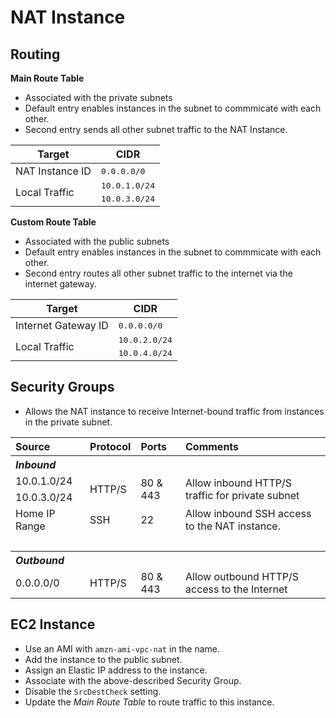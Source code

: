 # NAT Instance

## Routing

**Main Route Table**

* Associated with the private subnets
* Default entry enables instances in the subnet to commmicate with each other.
* Second entry sends all other subnet traffic to the NAT Instance.

<table>
  <thead>
    <tr>
      <th>Target</th>
      <th>CIDR</th>
    </tr>
  </thead>
  <tbody>
    <tr>
      <td>NAT Instance ID</td>
      <td><tt>0.0.0.0/0</tt></td>
    </tr>
    <tr>
      <td rowspan="2">Local Traffic</td>
      <td><tt>10.0.1.0/24</tt></td>
    </tr>
    <tr>
      <td><tt>10.0.3.0/24</tt></td>
    </tr>
  </tbody>
</table>

**Custom Route Table**

* Associated with the public subnets
* Default entry enables instances in the subnet to commmicate with each other.
* Second entry routes all other subnet traffic to the internet via the internet gateway.

<table>
  <thead>
    <tr>
      <th>Target</th>
      <th>CIDR</th>
    </tr>
  </thead>
  <tbody>
    <tr>
      <td>Internet Gateway ID</td>
      <td><tt>0.0.0.0/0</tt></td>
    </tr>
    <tr>
      <td rowspan="2">Local Traffic</td>
      <td><tt>10.0.2.0/24</tt></td>
    </tr>
    <tr>
      <td><tt>10.0.4.0/24</tt></td>
    </tr>
  </tbody>
</table>

## Security Groups

* Allows the NAT instance to receive Internet-bound traffic from instances in the private subnet.

<table>
  <tr>
    <th align="left">Source</th>
    <th align="left">Protocol</th>
    <th align="left">Ports</th>
    <th align="left">Comments</th>
  </tr>
  <tr>
    <th colspan="4" align="left"><i>Inbound</i></th>
  </tr>
  <tr>
    <td>10.0.1.0/24</td>
    <td rowspan="2">HTTP/S</td>
    <td rowspan="2">80 & 443</td>
    <td rowspan="2">Allow inbound HTTP/S traffic for private subnet</td>
  </tr>
  <tr>
    <td>10.0.3.0/24</td>
  </tr>
  <tr>
    <td>Home IP Range</td>
    <td>SSH</td>
    <td>22</td>
    <td>Allow inbound SSH access to the NAT instance.</td>
  </tr>
  <tr><td colspan="4">&nbsp;</td></tr>
  <tr>
    <th colspan="4" align="left"><i>Outbound</i></th>
  </tr>
  <tr>
    <td>0.0.0.0/0</td>
    <td>HTTP/S</td>
    <td>80 & 443</td>
    <td>Allow outbound HTTP/S access to the Internet</td>
  </tr>
</table>

## EC2 Instance

* Use an AMI with `amzn-ami-vpc-nat` in the name.
* Add the instance to the public subnet.
* Assign an Elastic IP address to the instance.
* Associate with the above-described Security Group.
* Disable the `SrcDestCheck` setting.
* Update the _Main Route Table_ to route traffic to this instance.
